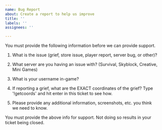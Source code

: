 ```yaml
---
name: Bug Report
about: Create a report to help us improve
title: ''
labels: ''
assignees: ''

---
```


You must provide the following information before we can provide support.

1) What is the issue (grief, store issue, player report, server bug, or other)?

2) What server are you having an issue with? (Survival, Skyblock, Creative, Mini Games)

3) What is your username in-game?

4) If reporting a grief, what are the EXACT coordinates of the grief? Type '!getcoords' and hit enter in this ticket to see how.

5) Please provide any additional information, screenshots, etc. you think we need to know.

You must provide the above info for support. Not doing so results in your ticket being closed.

